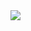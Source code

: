 <img src="https://capsule-render.vercel.app/api?type=waving&color=gradient&color0=59698D&color1=59698D&height=150&section=header&text=Welcome%20to%20Ahnpybara&fontSize=40" />
